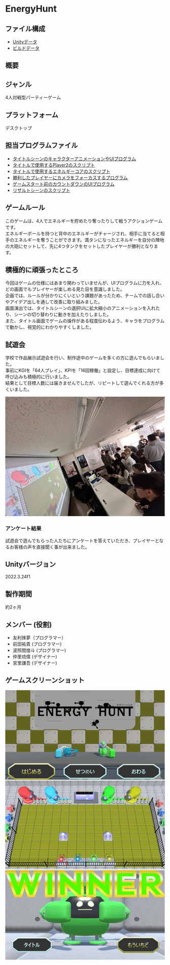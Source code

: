 # EnergyHunt

## ファイル構成
* [Unityデータ](./ProjectDate/)
* [ビルドデータ](./BuildDate/)

## 概要

## ジャンル
4人対戦型パーティーゲーム

## プラットフォーム
デスクトップ

## 担当プログラムファイル
* [タイトルシーンのキャラクターアニメーションやUIプログラム](./ProjectDate/Energy_Hunt_v02/Assets/TitleScene/Script/TitleScript.cs)
* [タイトルで使用するPlayer2のスクリプト](./ProjectDate/Energy_Hunt_v02/Assets/TitleScene/Script/Player2Script.cs)
* [タイトルで使用するエネルギーコアのスクリプト](./ProjectDate/Energy_Hunt_v02/Assets/TitleScene/Script/EnergyCoreScript.cs)
* [勝利したプレイヤーにカメラをフォーカスするプログラム](./ProjectDate/Energy_Hunt_v02/Assets/Title_ResultSceneFolder/SceneScript/CameraFocusScript.cs)
* [ゲームスタート前のカウントダウンのUIプログラム](./ProjectDate/Energy_Hunt_v02/Assets/Title_ResultSceneFolder/SceneScript/CountdownScript.cs)
* [リザルトシーンのスクリプト](./ProjectDate/Energy_Hunt_v02/Assets/Title_ResultSceneFolder/Result/ResultScript.cs)

## ゲームルール
このゲームは、4人でエネルギーを貯めたり奪ったりして戦うアクションゲームです。  
エネルギーボールを持つと背中のエネルギーがチャージされ、相手に当てると相手のエネルギーを奪うことができます。満タンになったエネルギーを自分の陣地の大砲にセットして、先に4つタンクをセットしたプレイヤーが勝利となります。

## 積極的に頑張ったところ
今回はゲームの仕様にはあまり関わっていませんが、UIプログラムに力を入れ、どの画面でもプレイヤーが楽しめる見た目を意識しました。  
企画では、ルールが分かりにくいという課題があったため、チームでの話し合いやアイデア出しを通して改善に取り組みました。  
画面演出では、タイトルシーンの選択UIに拡大縮小のアニメーションを入れたり、シーンの切り替わりに動きを加えたりしました。  
また、タイトル画面でゲームの操作がある程度伝わるよう、キャラをプログラムで動かし、視覚的にわかりやすくしました。  
## 試遊会
学校で作品展示試遊会を行い、制作途中のゲームを多くの方に遊んでもらいました。  
事前にKGIを「64人プレイ」、KPIを「16回稼働」と設定し、目標達成に向けて呼び込みも積極的に行いました。  
結果として目標人数には届きませんでしたが、リピートして遊んでくれる方が多くいました。  

![試遊会](./Image/Trail.png)

### アンケート結果
試遊会で遊んでもらった人たちにアンケートを答えていただき、プレイヤーとなるお客様の声を直接聞く事が出来ました。


## Unityバージョン
2022.3.24f1

## 製作期間
約2ヶ月

## メンバー (役割)
* 友利徠夢（プログラマー）
* 前田祐貴 (プログラマー)
* 波照間煌斗 (プログラマー)
* 仲里琉偉 (デザイナー)
* 宮里謙吾 (デザイナー)


## ゲームスクリーンショット
![タイトル画面](./Image/TitleScene.png)
![ゲーム画面](./Image/GameScene.png)
![リザルト画面](./Image/ResultScene.png)

